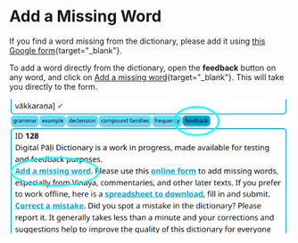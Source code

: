 # Add a Missing Word

If you find a word missing from the dictionary, please add it using [this Google form](https://docs.google.com/forms/d/e/1FAIpQLSfResxEUiRCyFITWPkzoQ2HhHEvUS5fyg68Rl28hFH6vhHlaA/viewform){target="_blank"}.

To add a word directly from the dictionary, open the __feedback__ button on any word, and click on [Add a missing word](https://docs.google.com/forms/d/e/1FAIpQLSfResxEUiRCyFITWPkzoQ2HhHEvUS5fyg68Rl28hFH6vhHlaA/viewform){target="_blank"}. This will take you directly to the form.

![add a missing word](../pics/feedback/add_a_missing_word.png)